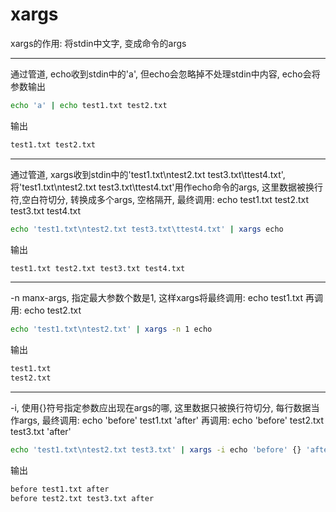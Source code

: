 # xargs

xargs的作用: 将stdin中文字, 变成命令的args

------

通过管道, echo收到stdin中的'a', 但echo会忽略掉不处理stdin中内容, echo会将参数输出

```bash
echo 'a' | echo test1.txt test2.txt
```

输出

```bash
test1.txt test2.txt
```

------

通过管道, xargs收到stdin中的'test1.txt\ntest2.txt test3.txt\ttest4.txt', 将'test1.txt\ntest2.txt test3.txt\ttest4.txt'用作echo命令的args, 这里数据被换行符,空白符切分, 转换成多个args, 空格隔开, 最终调用: echo test1.txt test2.txt test3.txt test4.txt

```bash
echo 'test1.txt\ntest2.txt test3.txt\ttest4.txt' | xargs echo
```

输出

```bash
test1.txt test2.txt test3.txt test4.txt
```

------

-n manx-args, 指定最大参数个数是1, 这样xargs将最终调用: echo test1.txt 再调用: echo test2.txt

```bash
echo 'test1.txt\ntest2.txt' | xargs -n 1 echo
```

输出

```bash
test1.txt
test2.txt
```

------

-i, 使用{}符号指定参数应出现在args的哪, 这里数据只被换行符切分, 每行数据当作args, 最终调用: echo 'before' test1.txt 'after' 再调用: echo 'before' test2.txt test3.txt 'after'

```bash
echo 'test1.txt\ntest2.txt test3.txt' | xargs -i echo 'before' {} 'after'
```

输出

```bash
before test1.txt after
before test2.txt test3.txt after
```



